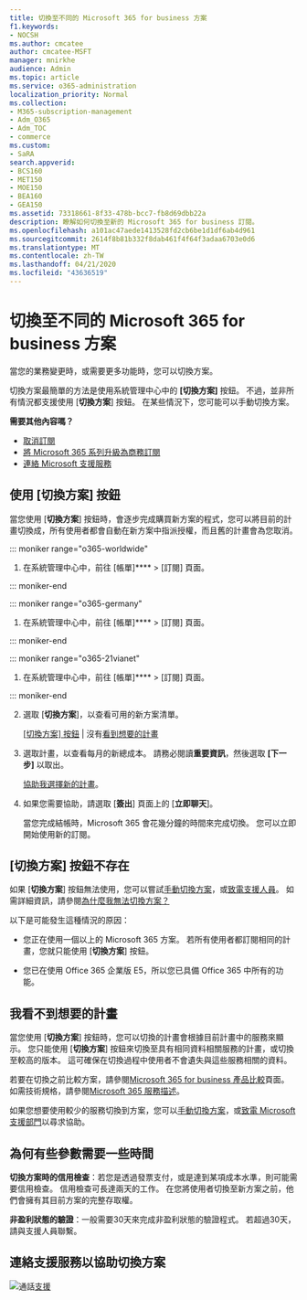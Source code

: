 ```yaml
---
title: 切換至不同的 Microsoft 365 for business 方案
f1.keywords:
- NOCSH
ms.author: cmcatee
author: cmcatee-MSFT
manager: mnirkhe
audience: Admin
ms.topic: article
ms.service: o365-administration
localization_priority: Normal
ms.collection:
- M365-subscription-management
- Adm_O365
- Adm_TOC
- commerce
ms.custom:
- SaRA
search.appverid:
- BCS160
- MET150
- MOE150
- BEA160
- GEA150
ms.assetid: 73318661-8f33-478b-bcc7-fb8d69dbb22a
description: 瞭解如何切換至新的 Microsoft 365 for business 訂閱。
ms.openlocfilehash: a101ac47aede1413528fd2cb6be1d1df6ab4d961
ms.sourcegitcommit: 2614f8b81b332f8dab461f4f64f3adaa6703e0d6
ms.translationtype: MT
ms.contentlocale: zh-TW
ms.lasthandoff: 04/21/2020
ms.locfileid: "43636519"
---
```

# <a name="switch-to-a-different-microsoft-365-for-business-plan"></a>切換至不同的 Microsoft 365 for business 方案

當您的業務變更時，或需要更多功能時，您可以切換方案。  

切換方案最簡單的方法是使用系統管理中心中的 **[切換方案]** 按鈕。 不過，並非所有情況都支援使用 [**切換方案**] 按鈕。 在某些情況下，您可能可以手動切換方案。


**需要其他內容嗎？**
- [取消訂閱](cancel-your-subscription.md)
- [將 Microsoft 365 系列升級為商務訂閱](https://support.office.com/article/9322ffb8-a35d-4407-8ebe-ed6ea0859b9f.aspx)
- [連絡 Microsoft 支援服務](../../admin/contact-support-for-business-products.md)

## <a name="use-the-switch-plans-button"></a>使用 [切換方案] 按鈕

當您使用 [**切換方案**] 按鈕時，會逐步完成購買新方案的程式，您可以將目前的計畫切換成，所有使用者都會自動在新方案中指派授權，而且舊的計畫會為您取消。

::: moniker range="o365-worldwide"

1. 在系統管理中心中，前往 [帳單]**** \> [訂閱]<a href="https://go.microsoft.com/fwlink/p/?linkid=842054" target="_blank"></a> 頁面。

::: moniker-end

::: moniker range="o365-germany"

1. 在系統管理中心中，前往 [帳單]**** > [訂閱]<a href="https://go.microsoft.com/fwlink/p/?linkid=847745" target="_blank"></a> 頁面。

::: moniker-end

::: moniker range="o365-21vianet"

1. 在系統管理中心中，前往 [帳單]**** > [訂閱]<a href="https://go.microsoft.com/fwlink/p/?linkid=850626" target="_blank"></a> 頁面。

::: moniker-end

2. 選取 [**切換方案**]，以查看可用的新方案清單。

    [[切換方案] 按鈕](#the-switch-plans-button-isnt-there) | 沒有[看到想要的計畫](#i-dont-see-the-plan-i-want)

3. 選取計畫，以查看每月的新總成本。 請務必閱讀**重要資訊**，然後選取 **[下一步]** 以取出。

    [協助我選擇新的計畫](https://go.microsoft.com/fwlink/p/?linkid=842056)。

4. 如果您需要協助，請選取 [**簽出**] 頁面上的 [**立即聊天**]。

    當您完成結帳時，Microsoft 365 會花幾分鐘的時間來完成切換。 您可以立即開始使用新的訂閱。

## <a name="the-switch-plans-button-isnt-there"></a>[切換方案] 按鈕不存在

如果 [**切換方案**] 按鈕無法使用，您可以嘗試[手動切換方案](switch-plans-manually.md)，或[致電支援人員](../../admin/contact-support-for-business-products.md)。 如需詳細資訊，請參閱[為什麼我無法切換方案？](why-can-t-i-switch-plans.md)
  
以下是可能發生這種情況的原因：
  
- 您正在使用一個以上的 Microsoft 365 方案。 若所有使用者都訂閱相同的計畫，您就只能使用 [**切換方案**] 按鈕。

- 您已在使用 Office 365 企業版 E5，所以您已具備 Office 365 中所有的功能。

## <a name="i-dont-see-the-plan-i-want"></a>我看不到想要的計畫

當您使用 [**切換方案**] 按鈕時，您可以切換的計畫會根據目前計畫中的服務來顯示。 您只能使用 [**切換方案**] 按鈕來切換至具有相同資料相關服務的計畫，或切換至較高的版本。 這可確保在切換過程中使用者不會遺失與這些服務相關的資料。
  
若要在切換之前比較方案，請參閱[Microsoft 365 for business 產品比較](https://go.microsoft.com/fwlink/p/?linkid=842056)頁面。 如需技術規格，請參閱[Microsoft 365 服務描述](https://go.microsoft.com/fwlink/p/?linkid=842275)。
  
如果您想要使用較少的服務切換到方案，您可以[手動切換方案](switch-plans-manually.md)，或[致電 Microsoft 支援部門](../../admin/contact-support-for-business-products.md)以尋求協助。
  
## <a name="why-some-switches-take-longer"></a>為何有些參數需要一些時間

 **切換方案時的信用檢查**：若您是透過發票支付，或是達到某項成本水準，則可能需要信用檢查。 信用檢查可長達兩天的工作。 在您將使用者切換至新方案之前，他們會擁有其目前方案的完整存取權。
  
 **非盈利狀態的驗證**：一般需要30天來完成非盈利狀態的驗證程式。 若超過30天，請與支援人員聯繫。
  
## <a name="call-support-to-help-you-switch-plans"></a>連絡支援服務以協助切換方案

![](../../media/88eae4a1-b8d9-4a12-bc4a-44af244f084b.png)通話[支援](../../admin/contact-support-for-business-products.md)